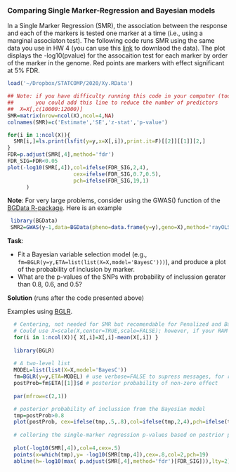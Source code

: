 ### Comparing Single Marker-Regression and Bayesian models

In a Single Marker Regression (SMR), the association between the response and each of the markers is tested one marker at a time (i.e., using a marginal associaton test). The following code runs SMR using the same data you use in HW 4 (you can use this [link](https://www.dropbox.com/s/7yk8l3p6xn6rayd/Xy.RData?dl=0) to downlaod the data). The plot displays the -log10(pvalue) for the assocaition test for each marker by order of the marker in the genome. Red points are markers with effect significant at 5% FDR.

```r
load('~/Dropbox/STATCOMP/2020/Xy.RData')

## Note: if you have difficulty running this code in your computer (too slow, memory issues)
##       you could add this line to reduce the number of predictors
##  X=X[,c(10000:12000)]
SMR=matrix(nrow=ncol(X),ncol=4,NA)
colnames(SMR)=c('Estimate','SE','z-stat','p-value')

for(i in 1:ncol(X)){
  SMR[i,]=ls.print(lsfit(y=y,x=X[,i]),print.it=F)[[2]][[1]][2,]
}
FDR=p.adjust(SMR[,4],method='fdr')
FDR_SIG=FDR<0.05
plot(-log10(SMR[,4]),col=ifelse(FDR_SIG,2,4),
                     cex=ifelse(FDR_SIG,0.7,0.5), 
                     pch=ifelse(FDR_SIG,19,1)
      )
```

**Note**: For very large problems, consider using the GWAS() function of the [BGData R-package](https://www.ncbi.nlm.nih.gov/pmc/articles/PMC6505159/). Here is an example

```r
 library(BGData)
 SMR2=GWAS(y~1,data=BGData(pheno=data.frame(y=y),geno=X),method='rayOLS')
```


**Task**: 

  - Fit a Bayesian variable selection model (e.g., `fm=BGLR(y=y,ETA=list(list(X=X,model='BayesC')))`), and produce a plot of the probability of inclusion by marker. 
  - What are the p-values of the SNPs with probability of inclussion gerater than 0.8, 0.6, and 0.5?

**Solution**
(runs after the code presented above)

Examples using [BGLR](https://github.com/gdlc/bglr-r).

```r
  # Centering, not needed for SMR but recomendable for Penalized and Bayesian models
  # Could use X=scale(X,center=TRUE,scale=FALSE); however, if your RAM is small, it may be better doing it SNP-by-SNP
  for(i in 1:ncol(X)){ X[,i]=X[,i]-mean(X[,i]) }
  
  library(BGLR)
  
  # A two-level list
  MODEL=list(list(X=X,model='BayesC')) 
  fm=BGLR(y=y,ETA=MODEL) # use verbose=FALSE to supress messages, for real analysis, increase nIter and burnIn
  postProb=fm$ETA[[1]]$d # posterior probability of non-zero effect
  
  par(mfrow=c(2,1))

  # posterior probability of inclussion from the Bayesian model
  tmp=postProb>0.8
  plot(postProb, cex=ifelse(tmp,.5,.8),col=ifelse(tmp,2,4),pch=ifelse(tmp,19,1),ylab=expression(paste('P(',beta[j],' !=0|data)')))
 
  # colloring the single-marker regression p-values based on postrior probabilities
 
  plot(-log10(SMR[,4]),col=4,cex=.5)
  points(x=which(tmp),y= -log10(SMR[tmp,4]),cex=.8,col=2,pch=19)
  abline(h=-log10(max( p.adjust(SMR[,4],method='fdr')[FDR_SIG])),lty=2)  
```
